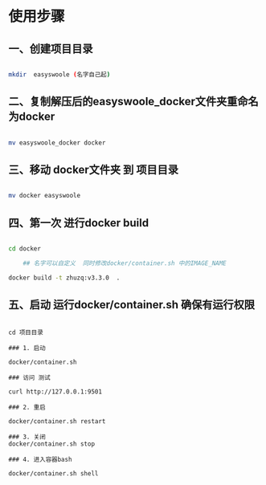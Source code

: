 # 使用步骤



## 一、创建项目目录

```bash

mkdir  easyswoole (名字自己起)

```

## 二、复制解压后的easyswoole_docker文件夹重命名为docker

```bash

mv easyswoole_docker docker


```

## 三、移动 docker文件夹 到 项目目录

```bash

mv docker easyswoole

```

## 四、第一次 进行docker build

```bash

cd docker

    ## 名字可以自定义  同时修改docker/container.sh 中的IMAGE_NAME

docker build -t zhuzq:v3.3.0  .

```


## 五、启动  运行docker/container.sh 确保有运行权限

```

cd 项目目录

### 1. 启动

docker/container.sh

### 访问 测试

curl http://127.0.0.1:9501

### 2. 重启

docker/container.sh restart

### 3. 关闭
docker/container.sh stop

### 4. 进入容器bash

docker/container.sh shell


```

